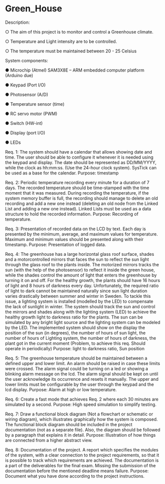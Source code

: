 # Green_House
Description: 

○ The aim of this project is to monitor and control a Greenhouse climate. 

○ Temperature and Light intensity are to be controlled. 

○ The temperature must be maintained between 20 - 25 Celsius

System components:

● Microchip (Atmel) SAM3X8E – ARM embedded computer platform (Arduino due)

● Keypad (Port I/O)

● Photosensor (A/D)

● Temperature sensor (time)

● RC servo motor (PWM)

● Switch (HW-int)

● Display (port I/O)

● LEDs

Req. 1: The system should have a calendar that allows showing date and time. The user should
be able to configure it whenever it is needed using the keypad and display. The date should be
represented as DD/MM/YYYY, while the clock as hh:mm:ss. (Use the 24-hour clock system).
SysTick can be used as a base for the calendar.
Purpose: timestamp

Req. 2: Periodic temperature recording every minute for a duration of 7 days. The recorded
temperature should be time-stamped with the time moment that it was measured. During
recording the temperature, if the system memory buffer is full, the recording should manage to
delete an old recording and add a new one instead (deleting an old node from the Linked List
and adding a new one instead). Linked Lists must be used as a data structure to hold the
recorded information.
Purpose: Recording of temperature.

Req. 3: Presentation of recorded data on the LCD by text. Each day is presented by the
minimum, average, and maximum values for temperature. Maximum and minimum values
should be presented along with their timestamp.
Purpose: Presentation of logged data.

Req. 4: The greenhouse has a large horizontal glass roof surface, shades and a motorcontrolled mirrors that faces the sun to reflect the sun light through the glass roof to the plants
inside. The motorized mirrors tracks the sun (with the help of the photosensor) to reflect it inside
the green house, while the shades control the amount of light that enters the greenhouse by
turning it on and off. For the healthy growth, the plants should have 16 hours of light and 8
hours of darkness every day. Unfortunately, the required ratio of light to dark cannot be
maintained naturally since sun light duration varies drastically between summer and winter in
Sweden. To tackle this issue, a lighting system is installed (modelled by the LED) to
compensate the lack of sunlight in winter. The system should track the sun and control the
mirrors and shades along with the lighting system (LED) to achieve the healthy growth light to
darkness ratio for the plants. The sun can be simulated by any bright light source and the
lighting system can be modeled by the LED. The implemented system should show on the
display the position of the sun (in degrees), the number of hours of sun light, the number of
hours of Lighting system, the number of hours of darkness, the plant got in the current moment
(Problem, to achieve this req. Should operate in periodically)
Purpose: light to darkness ratio, Sun position

Req. 5: The greenhouse temperature should be maintained between a defined upper and lower
limit. An alarm should be raised in case these limits were crossed. The alarm signal could be
turning on a led or showing a blinking alarm message on the lcd. The alarm signal should be
kept on until the user acknowledge its occurrence and resets it manually. The upper and lower
limits must be configurable by the user through the keypad and the lcd display.
Purpose: Alarm at high or low temperature.

Req. 6: Create a fast mode that achieves Req. 2 where each 30 minutes are simulated by a
second.
Purpose: High speed simulation to simplify testing.

Req. 7: Draw a functional block diagram (Not a flowchart or schematic or wiring diagram), which
illustrates graphically how the system is composed. The functional block diagram should be
included in the project documentation (not as a separate file). Also, the diagram should be
followed by a paragraph that explains it in detail.
Purpose: Illustration of how things are connected from a higher abstract view.

Req. 8: Documentation of the project. A report which specifies the modules of the system, with
a clear connection to the project requirements, so that it is possible to track which requirements
are achieved. The documentation is a part of the deliverables for the final exam. Missing the
submission of the documentation before the mentioned deadline means failure.
Purpose: Document what you have done according to the project instructions. 
